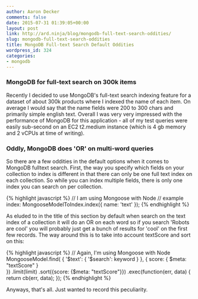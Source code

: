 ```yaml
---
author: Aaron Decker
comments: false
date: 2015-07-31 01:39:05+00:00
layout: post
link: http://ard.ninja/blog/mongodb-full-text-search-oddities/
slug: mongodb-full-text-search-oddities
title: MongoDB Full-text Search Default Oddities
wordpress_id: 324
categories:
- mongodb
---
```


### MongoDB for full-text search on 300k items


Recently I decided to use MongoDB's full-text search indexing feature for a dataset of about 300k products where I indexed the name of each item. On average I would say that the name fields were 200 to 300 chars and primarily simple english text. Overall I was very very impressed with the performance of MongoDB for this application - all of my test queries were easily sub-second on an EC2 t2.medium instance (which is 4 gb memory and 2 vCPUs at time of writing).



### Oddly, MongoDB does 'OR' on multi-word queries



So there are a few oddities in the default options when it comes to MongoDB fulltext search. First, the way you specify which fields on your collection to index is different in that there can only be one full text index on each collection. So while you can index multiple fields, there is only one index you can search on per collection.

{% highlight javascript %}
// I am using Mongoose with Node
// example index:
MongooseModelToIndex.index({ name: 'text' });
{% endhighlight %}

As eluded to in the title of this section by default when search on the text index of a collection it will do an OR on each word so if you search 'Robots are cool' you will probably just get a bunch of results for 'cool' on the first few records. The way around this is to take into account textScore and sort on this:

{% highlight javascript %}
// Again, I'm using Mongoose with Node
MongooseModel.find(
  {
    '$text': {
      '$search': keyword
    }
  }, {
    score: {
      $meta: "textScore"
    }  
  })
  .limit(limit)
  .sort({score: {$meta: "textScore"}})
  .exec(function(err, data) {
    return cb(err, data);
});
{% endhighlight %}

Anyways, that's all. Just wanted to record this peculiarity.
